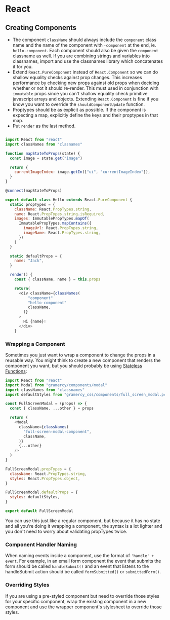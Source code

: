 # React

## Creating Components

* The component `className` should always include the `component` class name and the name of the component with `-component` at the end, ie. `hello-component`. Each component should also be given the `component` classname as well. If you are combining strings and variables into classnames, import and use the classnames library which concatenates it for you.
* Extend `React.PureComponent` instead of `React.Component` so we can do shallow equality checks against prop changes. This increases performance by checking new props against old props when deciding whether or not it should re-render. This must used in conjunction with `immutable` props since you can't shallow equality check primitive javascript arrays and objects. Extending `React.Component` is fine if you know you want to override the `shouldComponentUpdate` function.
* Proptypes should be as explicit as possible. If the component is expecting a map, explicitly define the keys and their proptypes in that map.
* Put `render` as the last method.

```javascript

import React from "react"
import classNames from "clasnames"

function mapStateToProps(state) {
  const image = state.get("image")

  return {
    currentImageIndex: image.getIn(["ui", "currentImageIndex"]),
  }
}

@connect(mapStateToProps)

export default class Hello extends React.PureComponent {
  static propTypes = {
    className: React.PropTypes.string,
    name: React.PropTypes.string.isRequired,
    images: ImmutablePropTypes.mapOf(
      ImmutablePropTypes.mapContains({
        imageUrl: React.PropTypes.string,
        imageName: React.PropTypes.string,
      })
    )
  }

  static defaultProps = {
    name: "Jack",
  }

  render() {
    const { className, name } = this.props

    return(
      <div className={classNames(
          "component"
          "hello-component"
          className,
        )}
      >
        Hi {name}!
      </div>
    }

```

### Wrapping a Component

Sometimes you just want to wrap a component to change the props in a reusable way. You might think to create a new component that renders the component you want, but you should probably be using [Stateless Functions](https://facebook.github.io/react/docs/reusable-components.html#stateless-functions):

```javascript
import React from "react"
import Modal from "gramercy/components/modal"
import classNames from "classnames"
import defaultStyles from "gramercy_css/components/full_screen_modal.pcss"

const FullScreenModal = (props) => {
  const { className, ...other } = props

  return (
    <Modal
      className={classNames(
        "full-screen-modal-component",
        className,
      )}
      {...other}
    />
  )
}

FullScreenModal.propTypes = {
  className: React.PropTypes.string,
  styles: React.PropTypes.object,
}

FullScreenModal.defaultProps = {
  styles: defaultStyles,
}

export default FullScreenModal
```

You can use this just like a regular component, but because it has no state and all you're doing it wrapping a component, the syntax is a lot lighter and you don't need to worry about validating propTypes twice.


### Component Handler Naming

When naming events inside a component, use the format of `'handle' + event`. For example, in an email form component the event that submits the form should be called `handleSubmit()` and an event that listens to the handleSubmit action should be called `formSubmitted()` or `submittedForm()`.


### Overriding Styles

If you are using a pre-styled component but need to override those styles for your specific component, wrap the existing component in a new component and use the wrapper component's stylesheet to override those styles.
